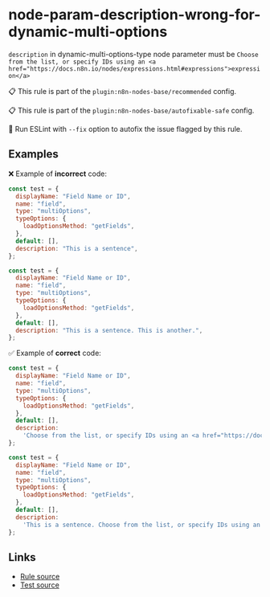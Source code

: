[//]: # "File generated from a template. Do not edit this file directly."

# node-param-description-wrong-for-dynamic-multi-options

`description` in dynamic-multi-options-type node parameter must be `Choose from the list, or specify IDs using an <a href="https://docs.n8n.io/nodes/expressions.html#expressions">expression</a>`

📋 This rule is part of the `plugin:n8n-nodes-base/recommended` config.

📋 This rule is part of the `plugin:n8n-nodes-base/autofixable-safe` config.

🔧 Run ESLint with `--fix` option to autofix the issue flagged by this rule.

## Examples

❌ Example of **incorrect** code:

```js
const test = {
  displayName: "Field Name or ID",
  name: "field",
  type: "multiOptions",
  typeOptions: {
    loadOptionsMethod: "getFields",
  },
  default: [],
  description: "This is a sentence",
};

const test = {
  displayName: "Field Name or ID",
  name: "field",
  type: "multiOptions",
  typeOptions: {
    loadOptionsMethod: "getFields",
  },
  default: [],
  description: "This is a sentence. This is another.",
};
```

✅ Example of **correct** code:

```js
const test = {
  displayName: "Field Name or ID",
  name: "field",
  type: "multiOptions",
  typeOptions: {
    loadOptionsMethod: "getFields",
  },
  default: [],
  description:
    'Choose from the list, or specify IDs using an <a href="https://docs.n8n.io/nodes/expressions.html#expressions">expression</a>',
};

const test = {
  displayName: "Field Name or ID",
  name: "field",
  type: "multiOptions",
  typeOptions: {
    loadOptionsMethod: "getFields",
  },
  default: [],
  description:
    'This is a sentence. Choose from the list, or specify IDs using an <a href="https://docs.n8n.io/nodes/expressions.html#expressions">expression</a>.',
};
```

## Links

- [Rule source](../../lib/rules/node-param-description-wrong-for-dynamic-multi-options.ts)
- [Test source](../../tests/node-param-description-wrong-for-dynamic-multi-options.test.ts)
